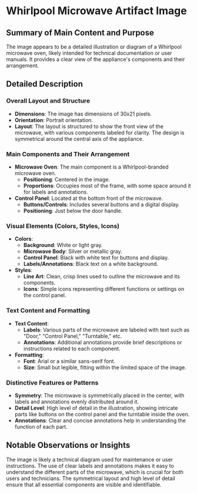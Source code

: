 # Whirlpool Microwave Artifact Image

## Summary of Main Content and Purpose
The image appears to be a detailed illustration or diagram of a Whirlpool microwave oven, likely intended for technical documentation or user manuals. It provides a clear view of the appliance's components and their arrangement.

## Detailed Description

### Overall Layout and Structure
- **Dimensions**: The image has dimensions of 30x21 pixels.
- **Orientation**: Portrait orientation.
- **Layout**: The layout is structured to show the front view of the microwave, with various components labeled for clarity. The design is symmetrical around the central axis of the appliance.

### Main Components and Their Arrangement
- **Microwave Oven**: The main component is a Whirlpool-branded microwave oven.
  - **Positioning**: Centered in the image.
  - **Proportions**: Occupies most of the frame, with some space around it for labels and annotations.
- **Control Panel**: Located at the bottom front of the microwave.
  - **Buttons/Controls**: Includes several buttons and a digital display.
  - **Positioning**: Just below the door handle.

### Visual Elements (Colors, Styles, Icons)
- **Colors**:
  - **Background**: White or light gray.
  - **Microwave Body**: Silver or metallic gray.
  - **Control Panel**: Black with white text for buttons and display.
  - **Labels/Annotations**: Black text on a white background.
- **Styles**:
  - **Line Art**: Clean, crisp lines used to outline the microwave and its components.
  - **Icons**: Simple icons representing different functions or settings on the control panel.

### Text Content and Formatting
- **Text Content**:
  - **Labels**: Various parts of the microwave are labeled with text such as "Door," "Control Panel," "Turntable," etc.
  - **Annotations**: Additional annotations provide brief descriptions or instructions related to each component.
- **Formatting**:
  - **Font**: Arial or a similar sans-serif font.
  - **Size**: Small but legible, fitting within the limited space of the image.

### Distinctive Features or Patterns
- **Symmetry**: The microwave is symmetrically placed in the center, with labels and annotations evenly distributed around it.
- **Detail Level**: High level of detail in the illustration, showing intricate parts like buttons on the control panel and the turntable inside the oven.
- **Annotations**: Clear and concise annotations help in understanding the function of each part.

## Notable Observations or Insights
The image is likely a technical diagram used for maintenance or user instructions. The use of clear labels and annotations makes it easy to understand the different parts of the microwave, which is crucial for both users and technicians. The symmetrical layout and high level of detail ensure that all essential components are visible and identifiable.